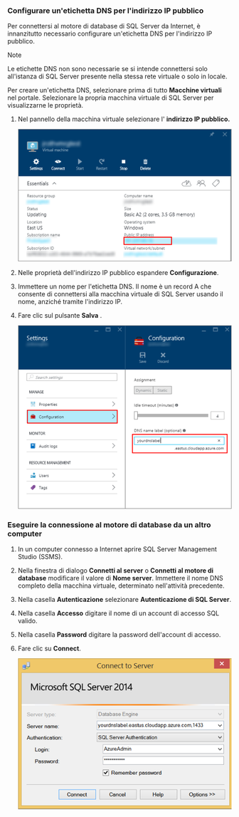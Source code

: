 ### <a name="configure-a-dns-label-for-the-public-ip-address"></a>Configurare un'etichetta DNS per l'indirizzo IP pubblico
Per connettersi al motore di database di SQL Server da Internet, è innanzitutto necessario configurare un'etichetta DNS per l'indirizzo IP pubblico.

> [!NOTE]
> Le etichette DNS non sono necessarie se si intende connettersi solo all'istanza di SQL Server presente nella stessa rete virtuale o solo in locale.
> 
> 

Per creare un'etichetta DNS, selezionare prima di tutto **Macchine virtuali** nel portale. Selezionare la propria macchina virtuale di SQL Server per visualizzarne le proprietà.

1. Nel pannello della macchina virtuale selezionare l' **indirizzo IP pubblico.**
   
    ![indirizzo ip pubblico](./media/virtual-machines-sql-server-connection-steps/rm-public-ip-address.png)
2. Nelle proprietà dell'indirizzo IP pubblico espandere **Configurazione**.
3. Immettere un nome per l'etichetta DNS. Il nome è un record A che consente di connettersi alla macchina virtuale di SQL Server usando il nome, anziché tramite l'indirizzo IP.
4. Fare clic sul pulsante **Salva** .
   
    ![etichetta dns](./media/virtual-machines-sql-server-connection-steps/rm-dns-label.png)

### <a name="connect-to-the-database-engine-from-another-computer"></a>Eseguire la connessione al motore di database da un altro computer
1. In un computer connesso a Internet aprire SQL Server Management Studio (SSMS).
2. Nella finestra di dialogo **Connetti al server** o **Connetti al motore di database** modificare il valore di **Nome server**. Immettere il nome DNS completo della macchina virtuale, determinato nell'attività precedente.
3. Nella casella **Autenticazione** selezionare **Autenticazione di SQL Server**.
4. Nella casella **Accesso** digitare il nome di un account di accesso SQL valido.
5. Nella casella **Password** digitare la password dell'account di accesso.
6. Fare clic su **Connect**.
   
    ![connessione a ssms](./media/virtual-machines-sql-server-connection-steps/rm-ssms-connect.png)



<!--HONumber=Nov16_HO2-->


